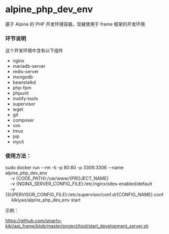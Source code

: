 # alpine_php_dev_env
基于 Alpine 的 PHP 开发环境容器，现被使用于 frame 框架的开发环境

### 环节说明
这个开发环境中含有以下组件
 * nginx
 * mariadb-server
 * redis-server
 * mongodb
 * beanstalkd
 * php-fpm
 * phpunit
 * inotify-tools
 * supervisor
 * wget
 * git
 * composer
 * vim
 * tmux
 * pip
 * mycli

### 使用方法：

sudo docker run --rm -ti -p 80:80 -p 3306:3306 --name alpine_php_dev_env \
      -v {CODE_PATH}:/var/www/{PROJECT_NAME} \
      -v {NGINX_SERVER_CONFIG_FILE}:/etc/nginx/sites-enabled/default \
      -v {SUPERVISOR_CONFIG_FILE}:/etc/supervisor/conf.d/{CONFIG_NAME}.conf \
      kikiyao/alpine_php_dev_env start

示例：

https://github.com/smarty-kiki/api_frame/blob/master/project/tool/start_development_server.sh

